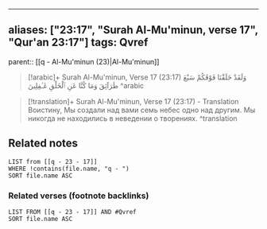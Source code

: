 
---
aliases: ["23:17", "Surah Al-Mu'minun, verse 17", "Qur'an 23:17"]
tags: Qvref
---

parent:: [[q - Al-Mu'minun (23)|Al-Mu'minun]]

> [!arabic]+ Surah Al-Mu'minun, Verse 17 (23:17)
> <span class="quran-arabic">وَلَقَدْ خَلَقْنَا فَوْقَكُمْ سَبْعَ طَرَآئِقَ وَمَا كُنَّا عَنِ ٱلْخَلْقِ غَـٰفِلِينَ</span>
^arabic

> [!translation]+ Surah Al-Mu'minun, Verse 17 (23:17) - Translation
> Воистину, Мы создали над вами семь небес одно над другим. Мы никогда не находились в неведении о творениях.
^translation



## Related notes
```dataview
LIST from [[q - 23 - 17]]
WHERE !contains(file.name, "q - ")
SORT file.name ASC
```

### Related verses (footnote backlinks)
```dataview
LIST FROM [[q - 23 - 17]] AND #Qvref
SORT file.name ASC
```

